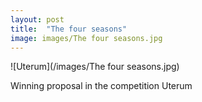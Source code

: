 ```yaml
---
layout: post
title:  "The four seasons"
image: images/The four seasons.jpg
---
```

![Uterum](/images/The four seasons.jpg)

Winning proposal in the competition Uterum
